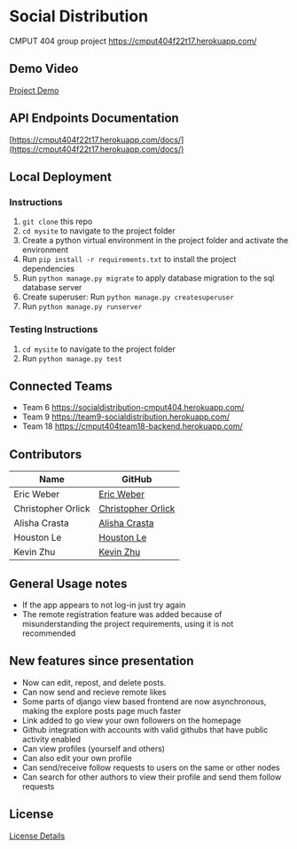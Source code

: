 # Social Distribution
CMPUT 404 group project https://cmput404f22t17.herokuapp.com/ 

## Demo Video
[Project Demo](https://drive.google.com/file/d/1zAntWc_vFLiCRiO99ReN3btMU7795ATg/view?usp=sharing)

## API Endpoints Documentation
[https://cmput404f22t17.herokuapp.com/docs/](https://cmput404f22t17.herokuapp.com/docs/)

## Local Deployment
### Instructions
1. `git clone` this repo
2. `cd mysite` to navigate to the project folder
3. Create a python virtual environment in the project folder and activate the environment
4. Run `pip install -r requirements.txt` to install the project dependencies
5. Run `python manage.py migrate` to apply database migration to the sql database server
6. Create superuser: Run `python manage.py createsuperuser`
7. Run `python manage.py runserver`

### Testing Instructions
1. `cd mysite` to navigate to the project folder
1. Run `python manage.py test`

## Connected Teams
- Team 6 https://socialdistribution-cmput404.herokuapp.com/
- Team 9 https://team9-socialdistribution.herokuapp.com/ 
- Team 18 https://cmput404team18-backend.herokuapp.com/


## Contributors
| Name                  | GitHub                                                  |
| --------------------- | ------------------------------------------------------- |
| Eric Weber            | [Eric Weber](https://github.com/EricWeber33)      |
| Christopher Orlick    | [Christopher Orlick ](https://github.com/corlick98)      |
| Alisha Crasta         | [Alisha Crasta](https://github.com/alisha03)    |
| Houston Le            | [Houston Le](https://github.com/houstonle)           |
| Kevin Zhu             | [Kevin Zhu ](https://github.com/OmgPockii) |

## General Usage notes
- If the app appears to not log-in just try again
- The remote registration feature was added because of misunderstanding the project requirements, using it is not recommended
## New features since presentation
- Now can edit, repost, and delete posts.
- Can now send and recieve remote likes
- Some parts of django view based frontend are now asynchronous, making the explore posts page much faster
- Link added to go view your own followers on the homepage
- Github integration with accounts with valid githubs that have public activity enabled
- Can view profiles (yourself and others)
- Can also edit your own profile
- Can send/receive follow requests to users on the same or other nodes
- Can search for other authors to view their profile and send them follow requests
## License
[License Details](/LICENSE)
